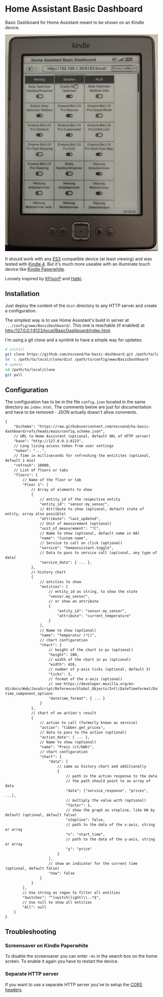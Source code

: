# Home Assistant Basic Dashboard

Basic Dashboard for Home Assistant meant to be shown on an Kindle device.

![](overview.png)

It should work with any [ES3](https://en.wikipedia.org/wiki/ECMAScript_version_history) compatible device (at least viewing) and was tested with [Kindle 4](https://en.wikipedia.org/wiki/Amazon_Kindle#Kindle_4). But it's much more useable with an illuminate touch device like [Kindle Paperwhite](<https://en.wikipedia.org/wiki/Amazon_Kindle#Kindle_Paperwhite_(first_iteration)>).

Loosely inspired by [KFloorP](https://github.com/viny182/kfloorp/) and [Hatki](https://github.com/tombo1337/hatki).

## Installation

Just deploy the content of the `dist` directory to any HTTP server and create a configuration.

The simplest way is to use Home Assistant's build in server at `.../config/www/BasicDashboard/`.
This one is reachable (if enabled) at <http:/127.0.0.1:8123/local/BasicDashboard/index.html>.

I'm using a git clone and a symlink to have a simple way for updates:

```sh
# install
git clone https://github.com/escoand/ha-basic-dashboard.git /path/to/local/clone
ln -s /path/to/local/clone/dist /path/to/config/www/BasicDashboard
# update
cd /path/to/local/clone
git pull
```

## Configuration

The configuration has to be in the file `config.json` located in the same directory as `index.html`.
The comments below are just for documentation and have to be removed - JSON actually doesn't allow comments.

```jsonc
{
    "$schema": "https://raw.githubusercontent.com/escoand/ha-basic-dashboard/refs/heads/main/config.schema.json",
    // URL to Home Assistant (optional, default URL of HTTP server)
    "base": "http://127.0.0.1:8123",
    // Long living access token from user settings
    "token": "...",
    // Time in milliseconds for refreshing the entitites (optional, default 1 min)
    "refresh": 10000,
    // List of floors or tabs
    "floors": {
        // Name of the floor or tab
        "Floor 1": [
            // Array of elements to show
            {
                // entity_id of the respective entity
                "entity_id": "sensor.my_sensor",
                // Attribute to show (optional, default state of entity, array also possible)
                "attribute": "last_updated",
                // Unit of measurement (optional)
                "unit_of_measurement": "°C",
                // Name to show (optional, default name in HA)
                "name": "Custom name",
                // Service to call on click (optional)
                "service": "homeassistant.toggle",
                // Data to pass to service call (optional, any type of data)
                "service_data": { ... },
            },
            // history chart
            {
                // entities to show
                "entities": [
                    // entity_id as string, to show the state
                    "sensor.my_sensor",
                    // or show an attribute
                    {
                        "entity_id": "sensor.my_sensor",
                        "attribute": "current_temperature"
                    }
                ],
                // Name to show (optional)
                "name": "Temperatur (°C)",
                // chart configuration
                "chart": {
                    // height of the chart in px (optional)
                    "height": 200,
                    // width of the chart in px (optional)
                    "width": 426,
                    // number of y-axis ticks (optional, default 3)
                    "ticks": 3,
                    // format of the x-axis (optional)
                    // see https://developer.mozilla.org/en-US/docs/Web/JavaScript/Reference/Global_Objects/Intl/DateTimeFormat/DateTimeFormat#date-time_component_options
                    "datetime_format": { ... }
                }
            },
            // chart of an action's result
            {
                // action to call (formerly known as service)
                "action": "tibber.get_prices",
                // data to pass to the action (optional)
                "action_data": { ... },
                // Name to show (optional)
                "name": "Preis (ct/kWh)",
                // chart configuration
                "chart": {
                    "data": [
                        // same as history chart and additionally
                        {
                            // path in the action response to the data
                            // the path should point to an array of data
                            "data": ["service_response", "prices", ...],
                            // multiply the value with (optional)
                            "factor": 1,
                            // show the graph as stepline, like HA by default (optional, default false)
                            "stepline": false,
                            // path to the data of the x-axis, string or array
                            "x": "start_time",
                            // path to the data of the y-axis, string or array
                            "y": "price"
                        }
                    ],
                    // show an indicator for the current time (optional, default false)
                    "now": false
                }
            }
        ],
        // Use string as regex to filter all entities
        "Switches": "^(switch|light)\\..*$",
        // Use null to show all entities
        "All": null
    }
}
```

## Troubleshooting

### Screensaver on Kindle Paperwhite

To disable the screensaver you can enter `~ds` in the search box on the home screen. To enable it again you have to restart the device.

### Separate HTTP server

If you want to use a separate HTTP server you've to setup the [CORS headers](https://www.home-assistant.io/integrations/http/#cors_allowed_origins).
